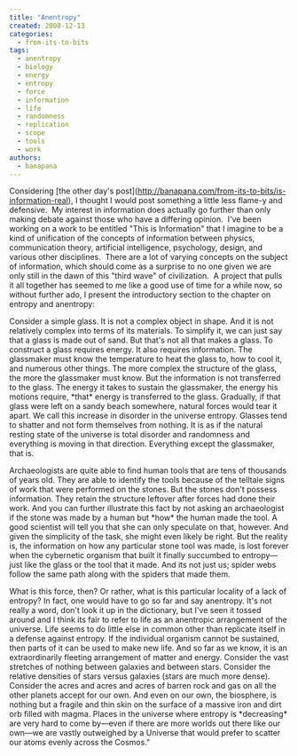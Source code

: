 ```yaml
---
title: "Anentropy"
created: 2008-12-13
categories: 
  - from-its-to-bits
tags: 
  - anentropy
  - biology
  - energy
  - entropy
  - force
  - information
  - life
  - randomness
  - replication
  - scope
  - tools
  - work
authors: 
  - banapana
---
```


Considering \[the other day's post\](http://banapana.com/from-its-to-bits/is-information-real), I thought I would post something a little less flame-y and defensive.  My interest in information does actually go further than only making debate against those who have a differing opinion.  I've been working on a work to be entitled "This is Information" that I imagine to be a kind of unification of the concepts of information between physics, communication theory, artificial intelligence, psychology, design, and various other disciplines.  There are a lot of varying concepts on the subject of information, which should come as a surprise to no one given we are only still in the dawn of this "third wave" of civilization.  A project that pulls it all together has seemed to me like a good use of time for a while now, so without further ado, I present the introductory section to the chapter on entropy and anentropy:

Consider a simple glass. It is not a complex object in shape. And it is not relatively complex into terms of its materials. To simplify it, we can just say that a glass is made out of sand. But that's not all that makes a glass. To construct a glass requires energy. It also requires information. The glassmaker must know the temperature to heat the glass to, how to cool it, and numerous other things. The more complex the structure of the glass, the more the glassmaker must know. But the information is not transferred to the glass. The energy it takes to sustain the glassmaker, the energy his motions require, \*that\* energy is transferred to the glass. Gradually, if that glass were left on a sandy beach somewhere, natural forces would tear it apart. We call this increase in disorder in the universe entropy. Glasses tend to shatter and not form themselves from nothing. It is as if the natural resting state of the universe is total disorder and randomness and everything is moving in that direction. Everything except the glassmaker, that is.

Archaeologists are quite able to find human tools that are tens of thousands of years old. They are able to identify the tools because of the telltale signs of work that were performed on the stones. But the stones don't possess information. They retain the structure leftover after forces had done their work. And you can further illustrate this fact by not asking an archaeologist if the stone was made by a human but \*how\* the human made the tool. A good scientist will tell you that she can only speculate on that, however. And given the simplicity of the task, she might even likely be right. But the reality is, the information on how any particular stone tool was made, is lost forever when the cybernetic organism that built it finally succumbed to entropy—just like the glass or the tool that it made. And its not just us; spider webs follow the same path along with the spiders that made them.

What is this force, then? Or rather, what is this particular locality of a lack of entropy? In fact, one would have to go so far and say anentropy. It's not really a word, don't look it up in the dictionary, but I've seen it tossed around and I think its fair to refer to life as an anentropic arrangement of the universe. Life seems to do little else in common other than replicate itself in a defense against entropy. If the individual organism cannot be sustained, then parts of it can be used to make new life. And so far as we know, it is an extraordinarily fleeting arrangement of matter and energy. Consider the vast stretches of nothing between galaxies and between stars. Consider the relative densities of stars versus galaxies (stars are much more dense). Consider the acres and acres and acres of barren rock and gas on all the other planets accept for our own. And even on our own, the biosphere, is nothing but a fragile and thin skin on the surface of a massive iron and dirt orb filled with magma. Places in the universe where entropy is \*decreasing\* are very hard to come by—even if there are more worlds out there like our own—we are vastly outweighed by a Universe that would prefer to scatter our atoms evenly across the Cosmos."
